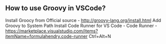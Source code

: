 
## How to use Groovy in VSCode?
Install Groocy from Official source - http://groovy-lang.org/install.html
Add Groovy to System Path
Install Code Runner for VS Code - Code Runner - https://marketplace.visualstudio.com/items?itemName=formulahendry.code-runner
Ctrl+Alt+N
